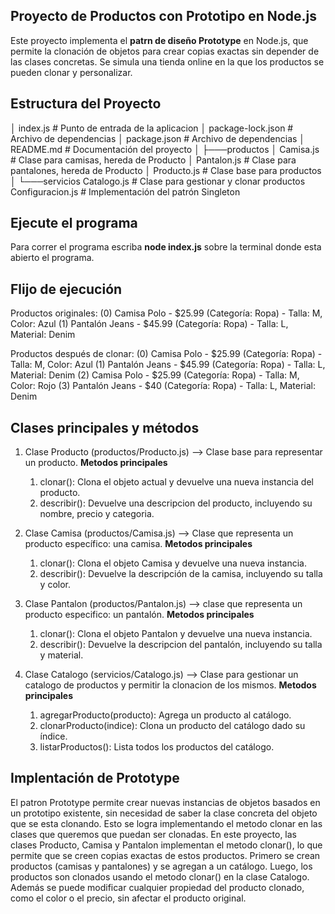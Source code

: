 ## Proyecto de Productos con Prototipo en Node.js
Este proyecto implementa el **patrn de diseño Prototype** en Node.js, que permite la clonación de objetos para crear copias exactas sin depender de las clases concretas. Se simula una tienda online en la que los productos se pueden clonar y personalizar.

## Estructura del Proyecto

│   index.js               # Punto de entrada de la aplicacion
│   package-lock.json      # Archivo de dependencias
│   package.json           # Archivo de dependencias
│   README.md              # Documentación del proyecto
│
├───productos
│       Camisa.js          # Clase para camisas, hereda de Producto
│       Pantalon.js        # Clase para pantalones, hereda de Producto
│       Producto.js        # Clase base para productos
│
└───servicios
        Catalogo.js        # Clase para gestionar y clonar productos
        Configuracion.js   # Implementación del patrón Singleton


## Ejecute el programa 
Para correr el programa escriba **node index.js** sobre la terminal donde esta abierto el programa.

## Flijo de ejecución
Productos originales:
(0) Camisa Polo - $25.99 (Categoría: Ropa) - Talla: M, Color: Azul
(1) Pantalón Jeans - $45.99 (Categoría: Ropa) - Talla: L, Material: Denim

Productos después de clonar:
(0) Camisa Polo - $25.99 (Categoría: Ropa) - Talla: M, Color: Azul
(1) Pantalón Jeans - $45.99 (Categoría: Ropa) - Talla: L, Material: Denim
(2) Camisa Polo - $25.99 (Categoría: Ropa) - Talla: M, Color: Rojo
(3) Pantalón Jeans - $40 (Categoría: Ropa) - Talla: L, Material: Denim


## Clases principales y métodos
1. Clase Producto (productos/Producto.js) --> Clase base para representar un producto.
**Metodos principales**
    1. clonar(): Clona el objeto actual y devuelve una nueva instancia del producto.
    2. describir(): Devuelve una descripcion del producto, incluyendo su nombre, precio y categoria.

2. Clase Camisa (productos/Camisa.js) --> Clase que representa un producto específico: una camisa.
**Metodos principales**
    1. clonar(): Clona el objeto Camisa y devuelve una nueva instancia.
    2. describir(): Devuelve la descripción de la camisa, incluyendo su talla y color.
3. Clase Pantalon (productos/Pantalon.js) --> clase que representa un producto especifico: un pantalón.
**Metodos principales**
    1. clonar(): Clona el objeto Pantalon y devuelve una nueva instancia.
    2. describir(): Devuelve la descripcion del pantalón, incluyendo su talla y material.

4. Clase Catalogo (servicios/Catalogo.js) --> Clase para gestionar un catalogo de productos y permitir la clonacion de los mismos.
**Metodos principales** 
    1. agregarProducto(producto): Agrega un producto al catálogo.
    2. clonarProducto(indice): Clona un producto del catálogo dado su índice.
    3. listarProductos(): Lista todos los productos del catálogo.


## Implentación de Prototype
El patron Prototype permite crear nuevas instancias de objetos basados en un prototipo existente, sin necesidad de saber la clase concreta del objeto que se esta clonando. Esto se logra implementando el metodo clonar en las clases que queremos que puedan ser clonadas.
En este proyecto, las clases Producto, Camisa y Pantalon implementan el metodo clonar(), lo que permite que se creen copias exactas de estos productos.
Primero se crean productos (camisas y pantalones) y se agregan a un catálogo. Luego, los productos son clonados usando el metodo clonar() en la clase Catalogo. Además se puede modificar cualquier propiedad del producto clonado, como el color o el precio, sin afectar el producto original.
